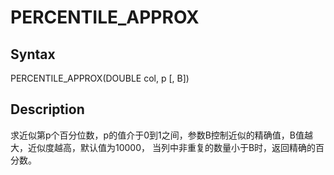 # PERCENTILE_APPROX

## Syntax

PERCENTILE_APPROX(DOUBLE col, p [, B]) 

## Description
求近似第p个百分位数，p的值介于0到1之间，参数B控制近似的精确值，B值越大，近似度越高，默认值为10000，
当列中非重复的数量小于B时，返回精确的百分数。